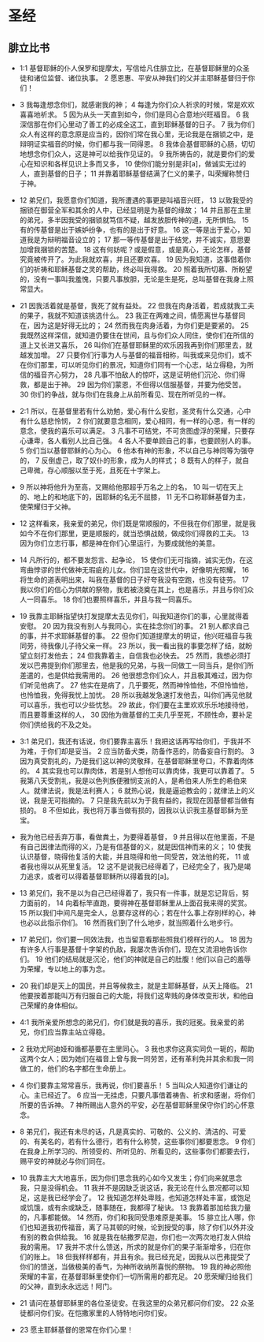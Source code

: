 # 圣经

## 腓立比书

+ 1:1 基督耶稣的仆人保罗和提摩太，写信给凡住腓立比，在基督耶稣里的众圣徒和诸位监督、诸位执事。 2 愿恩惠、平安从神我们的父并主耶稣基督归于你们！

+ 3 我每逢想念你们，就感谢我的神； 4 每逢为你们众人祈求的时候，常是欢欢喜喜地祈求。 5 因为从头一天直到如今，你们是同心合意地兴旺福音。 6 我深信那在你们心里动了善工的必成全这工，直到耶稣基督的日子。 7 我为你们众人有这样的意念原是应当的，因你们常在我心里，无论我是在捆锁之中，是辩明证实福音的时候，你们都与我一同得恩。 8 我体会基督耶稣的心肠，切切地想念你们众人，这是神可以给我作见证的。 9 我所祷告的，就是要你们的爱心在知识和各样见识上多而又多， 10 使你们能分别是非[a]，做诚实无过的人，直到基督的日子； 11 并靠着耶稣基督结满了仁义的果子，叫荣耀称赞归于神。

+ 12 弟兄们，我愿意你们知道，我所遭遇的事更是叫福音兴旺， 13 以致我受的捆锁在御营全军和其余的人中，已经显明是为基督的缘故； 14 并且那在主里的弟兄，多半因我受的捆锁就笃信不疑，越发放胆传神的道，无所惧怕。 15 有的传基督是出于嫉妒纷争，也有的是出于好意。 16 这一等是出于爱心，知道我是为辩明福音设立的； 17 那一等传基督是出于结党，并不诚实，意思要加增我捆锁的苦楚。 18 这有何妨呢？或是假意，或是真心，无论怎样，基督究竟被传开了。为此我就欢喜，并且还要欢喜。 19 因为我知道，这事借着你们的祈祷和耶稣基督之灵的帮助，终必叫我得救。 20 照着我所切慕、所盼望的，没有一事叫我羞愧，只要凡事放胆，无论是生是死，总叫基督在我身上照常显大。

+ 21 因我活着就是基督，我死了就有益处。 22 但我在肉身活着，若成就我工夫的果子，我就不知道该挑选什么。 23 我正在两难之间，情愿离世与基督同在，因为这是好得无比的； 24 然而我在肉身活着，为你们更是要紧的。 25 我既然这样深信，就知道仍要住在世间，且与你们众人同住，使你们在所信的道上又长进又喜乐， 26 叫你们在基督耶稣里的欢乐因我再到你们那里去，就越发加增。 27 只要你们行事为人与基督的福音相称，叫我或来见你们，或不在你们那里，可以听见你们的景况，知道你们同有一个心志，站立得稳，为所信的福音齐心努力， 28 凡事不怕敌人的惊吓，这是证明他们沉沦、你们得救，都是出于神。 29 因为你们蒙恩，不但得以信服基督，并要为他受苦。 30 你们的争战，就与你们在我身上从前所看见、现在所听见的一样。

+ 2:1 所以，在基督里若有什么劝勉，爱心有什么安慰，圣灵有什么交通，心中有什么慈悲怜悯， 2 你们就要意念相同，爱心相同，有一样的心思，有一样的意念，使我的喜乐可以满足。 3 凡事不可结党，不可贪图虚浮的荣耀，只要存心谦卑，各人看别人比自己强。 4 各人不要单顾自己的事，也要顾别人的事。 5 你们当以基督耶稣的心为心。 6 他本有神的形象，不以自己与神同等为强夺的， 7 反倒虚己，取了奴仆的形象，成为人的样式； 8 既有人的样子，就自己卑微，存心顺服以至于死，且死在十字架上。

+ 9 所以神将他升为至高，又赐给他那超乎万名之上的名， 10 叫一切在天上的、地上的和地底下的，因耶稣的名无不屈膝， 11 无不口称耶稣基督为主，使荣耀归于父神。

+ 12 这样看来，我亲爱的弟兄，你们既是常顺服的，不但我在你们那里，就是我如今不在你们那里，更是顺服的，就当恐惧战兢，做成你们得救的工夫。 13 因为你们立志行事，都是神在你们心里运行，为要成就他的美意。

+ 14 凡所行的，都不要发怨言、起争论， 15 使你们无可指摘，诚实无伪，在这弯曲悖谬的世代做神无瑕疵的儿女。你们显在这世代中，好像明光照耀， 16 将生命的道表明出来，叫我在基督的日子好夸我没有空跑，也没有徒劳。 17 我以你们的信心为供献的祭物，我若被浇奠在其上，也是喜乐，并且与你们众人一同喜乐。 18 你们也要照样喜乐，并且与我一同喜乐。

+ 19 我靠主耶稣指望快打发提摩太去见你们，叫我知道你们的事，心里就得着安慰。 20 因为我没有别人与我同心，实在挂念你们的事。 21 别人都求自己的事，并不求耶稣基督的事。 22 但你们知道提摩太的明证，他兴旺福音与我同劳，待我像儿子待父亲一样。 23 所以，我一看出我的事要怎样了结，就盼望立刻打发他去； 24 但我靠着主，自信我也必快去。 25 然而，我想必须打发以巴弗提到你们那里去，他是我的兄弟，与我一同做工一同当兵，是你们所差遣的，也是供给我需用的。 26 他很想念你们众人，并且极其难过，因为你们听见他病了。 27 他实在是病了，几乎要死，然而神怜恤他，不但怜恤他，也怜恤我，免得我忧上加忧。 28 所以我越发急速打发他去，叫你们再见他就可以喜乐，我也可以少些忧愁。 29 故此，你们要在主里欢欢乐乐地接待他，而且要尊重这样的人， 30 因他为做基督的工夫几乎至死，不顾性命，要补足你们供给我的不及之处。

+ 3:1 弟兄们，我还有话说，你们要靠主喜乐！我把这话再写给你们，于我并不为难，于你们却是妥当。 2 应当防备犬类，防备作恶的，防备妄自行割的。 3 因为真受割礼的，乃是我们这以神的灵敬拜，在基督耶稣里夸口，不靠着肉体的。 4 其实我也可以靠肉体，若是别人想他可以靠肉体，我更可以靠着了。 5 我第八天受割礼，我是以色列族便雅悯支派的人，是希伯来人所生的希伯来人。就律法说，我是法利赛人； 6 就热心说，我是逼迫教会的；就律法上的义说，我是无可指摘的。 7 只是我先前以为于我有益的，我现在因基督都当做有损的。 8 不但如此，我也将万事当做有损的，因我以认识我主基督耶稣为至宝。

+ 我为他已经丢弃万事，看做粪土，为要得着基督， 9 并且得以在他里面，不是有自己因律法而得的义，乃是有信基督的义，就是因信神而来的义； 10 使我认识基督，晓得他复活的大能，并且晓得和他一同受苦，效法他的死， 11 或者我也得以从死里复活。 12 这不是说我已经得着了，已经完全了，我乃是竭力追求，或者可以得着基督耶稣所以得着我的[a]。

+ 13 弟兄们，我不是以为自己已经得着了，我只有一件事，就是忘记背后，努力面前的， 14 向着标竿直跑，要得神在基督耶稣里从上面召我来得的奖赏。 15 所以我们中间凡是完全人，总要存这样的心；若在什么事上存别样的心，神也必以此指示你们。 16 然而我们到了什么地步，就当照着什么地步行。

+ 17 弟兄们，你们要一同效法我，也当留意看那些照我们榜样行的人。 18 因为有许多人行事是基督十字架的仇敌，我屡次告诉你们，现在又流泪地告诉你们。 19 他们的结局就是沉沦，他们的神就是自己的肚腹！他们以自己的羞辱为荣耀，专以地上的事为念。

+ 20 我们却是天上的国民，并且等候救主，就是主耶稣基督，从天上降临。 21 他要按着那能叫万有归服自己的大能，将我们这卑贱的身体改变形状，和他自己荣耀的身体相似。

+ 4:1 我所亲爱所想念的弟兄们，你们就是我的喜乐，我的冠冕。我亲爱的弟兄，你们应当靠主站立得稳。

+ 2 我劝尤阿迪娅和循都基要在主里同心。 3 我也求你这真实同负一轭的，帮助这两个女人；因为她们在福音上曾与我一同劳苦，还有革利免并其余和我一同做工的，他们的名字都在生命册上。

+ 4 你们要靠主常常喜乐，我再说，你们要喜乐！ 5 当叫众人知道你们谦让的心。主已经近了。 6 应当一无挂虑，只要凡事借着祷告、祈求和感谢，将你们所要的告诉神。 7 神所赐出人意外的平安，必在基督耶稣里保守你们的心怀意念。

+ 8 弟兄们，我还有未尽的话，凡是真实的、可敬的、公义的、清洁的、可爱的、有美名的，若有什么德行，若有什么称赞，这些事你们都要思念。 9 你们在我身上所学习的、所领受的、所听见的、所看见的，这些事你们都要去行，赐平安的神就必与你们同在。

+ 10 我靠主大大地喜乐，因为你们思念我的心如今又发生；你们向来就思念我，只是没得机会。 11 我并不是因缺乏说这话，我无论在什么景况都可以知足，这是我已经学会了。 12 我知道怎样处卑贱，也知道怎样处丰富，或饱足或饥饿，或有余或缺乏，随事随在，我都得了秘诀。 13 我靠着那加给我力量的，凡事都能做。 14 然而，你们和我同受患难原是美事。 15 腓立比人哪，你们也知道我初传福音，离了马其顿的时候，论到授受的事，除了你们以外并没有别的教会供给我。 16 就是我在帖撒罗尼迦，你们也一次两次地打发人供给我的需用。 17 我并不求什么馈送，所求的就是你们的果子渐渐增多，归在你们的账上。 18 但我样样都有，并且有余。我已经充足，因我从以巴弗提受了你们的馈送，当做极美的香气，为神所收纳所喜悦的祭物。 19 我的神必照他荣耀的丰富，在基督耶稣里使你们一切所需用的都充足。 20 愿荣耀归给我们的父神，直到永永远远！阿门。

+ 21 请问在基督耶稣里的各位圣徒安。在我这里的众弟兄都问你们安。 22 众圣徒都问你们安。在恺撒家里的人特特地问你们安。

+ 23 愿主耶稣基督的恩常在你们心里！
